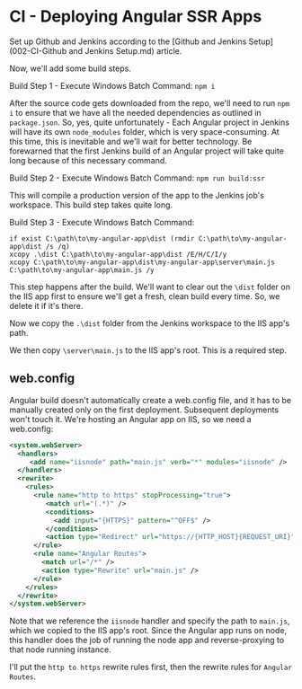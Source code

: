 # CI - Deploying Angular SSR Apps

Set up Github and Jenkins according to the [Github and Jenkins Setup](002-CI-Github and Jenkins Setup.md) article.

Now, we'll add some build steps.

Build Step 1 - Execute Windows Batch Command: `npm i`

After the source code gets downloaded from the repo, we'll need to run `npm i` to ensure that we have all the needed
dependencies as outlined in `package.json`. So, yes, quite unfortunately - Each Angular project in Jenkins will have its
own `node_modules` folder, which is very space-consuming. At this time, this is inevitable and we'll wait for better
technology. Be forewarned that the first Jenkins build of an Angular project will take quite long because of this
necessary command.

Build Step 2 - Execute Windows Batch Command: `npm run build:ssr`

This will compile a production version of the app to the Jenkins job's workspace. This build step takes quite long.

Build Step 3 - Execute Windows Batch Command:

```
if exist C:\path\to\my-angular-app\dist (rmdir C:\path\to\my-angular-app\dist /s /q)
xcopy .\dist C:\path\to\my-angular-app\dist /E/H/C/I/y
xcopy C:\path\to\my-angular-app\dist\my-angular-app\server\main.js C:\path\to\my-angular-app\main.js /y
```

This step happens after the build. We'll want to clear out the `\dist` folder on the IIS app first to ensure we'll get a
fresh, clean build every time. So, we delete it if it's there.

Now we copy the `.\dist` folder from the Jenkins workspace to the IIS app's path.

We then copy `\server\main.js` to the IIS app's root. This is a required step.

## web.config

Angular build doesn't automatically create a web.config file, and it has to be manually created only on the first deployment.
Subsequent deployments won't touch it. We're hosting an Angular app on IIS, so we need a web.config:

```xml
<system.webServer>
  <handlers>
     <add name="iisnode" path="main.js" verb="*" modules="iisnode" />
  </handlers>
  <rewrite>    
    <rules>     
      <rule name="http to https" stopProcessing="true">
         <match url="(.*)" />
         <conditions>
           <add input="{HTTPS}" pattern="^OFF$" />
         </conditions>
         <action type="Redirect" url="https://{HTTP_HOST}{REQUEST_URI}" />
      </rule>
      <rule name="Angular Routes">     
        <match url="/*" />
        <action type="Rewrite" url="main.js" />
      </rule>
    </rules>
  </rewrite>
</system.webServer>
```

Note that we reference the `iisnode` handler and specify the path to `main.js`, which we copied to the IIS app's root.
Since the Angular app runs on node, this handler does the job of running the node app and reverse-proxying to that node
running instance. 

I'll put the `http to https` rewrite rules first, then the rewrite rules for `Angular Routes`.

